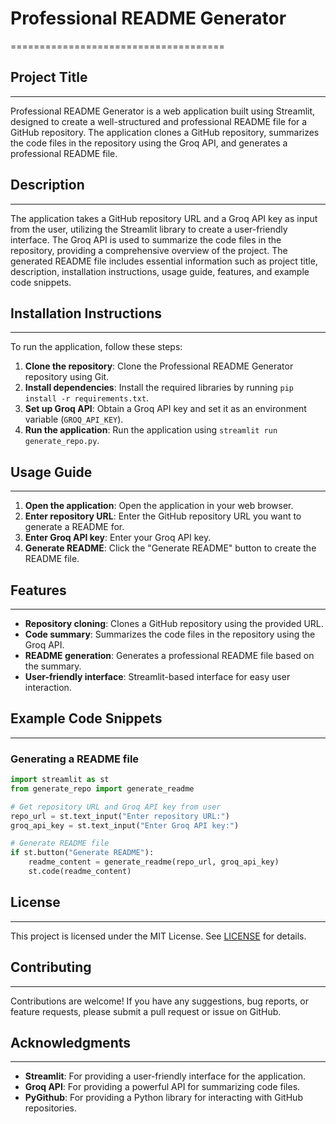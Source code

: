 # Professional README Generator
=====================================

## Project Title
---------------

Professional README Generator is a web application built using Streamlit, designed to create a well-structured and professional README file for a GitHub repository. The application clones a GitHub repository, summarizes the code files in the repository using the Groq API, and generates a professional README file.

## Description
---------------

The application takes a GitHub repository URL and a Groq API key as input from the user, utilizing the Streamlit library to create a user-friendly interface. The Groq API is used to summarize the code files in the repository, providing a comprehensive overview of the project. The generated README file includes essential information such as project title, description, installation instructions, usage guide, features, and example code snippets.

## Installation Instructions
---------------------------

To run the application, follow these steps:

1. **Clone the repository**: Clone the Professional README Generator repository using Git.
2. **Install dependencies**: Install the required libraries by running `pip install -r requirements.txt`.
3. **Set up Groq API**: Obtain a Groq API key and set it as an environment variable (`GROQ_API_KEY`).
4. **Run the application**: Run the application using `streamlit run generate_repo.py`.

## Usage Guide
--------------

1. **Open the application**: Open the application in your web browser.
2. **Enter repository URL**: Enter the GitHub repository URL you want to generate a README for.
3. **Enter Groq API key**: Enter your Groq API key.
4. **Generate README**: Click the "Generate README" button to create the README file.

## Features
------------

* **Repository cloning**: Clones a GitHub repository using the provided URL.
* **Code summary**: Summarizes the code files in the repository using the Groq API.
* **README generation**: Generates a professional README file based on the summary.
* **User-friendly interface**: Streamlit-based interface for easy user interaction.

## Example Code Snippets
-------------------------

### Generating a README file
```python
import streamlit as st
from generate_repo import generate_readme

# Get repository URL and Groq API key from user
repo_url = st.text_input("Enter repository URL:")
groq_api_key = st.text_input("Enter Groq API key:")

# Generate README file
if st.button("Generate README"):
    readme_content = generate_readme(repo_url, groq_api_key)
    st.code(readme_content)
```

## License
-------

This project is licensed under the MIT License. See [LICENSE](LICENSE) for details.

## Contributing
------------

Contributions are welcome! If you have any suggestions, bug reports, or feature requests, please submit a pull request or issue on GitHub.

## Acknowledgments
---------------

* **Streamlit**: For providing a user-friendly interface for the application.
* **Groq API**: For providing a powerful API for summarizing code files.
* **PyGithub**: For providing a Python library for interacting with GitHub repositories.
